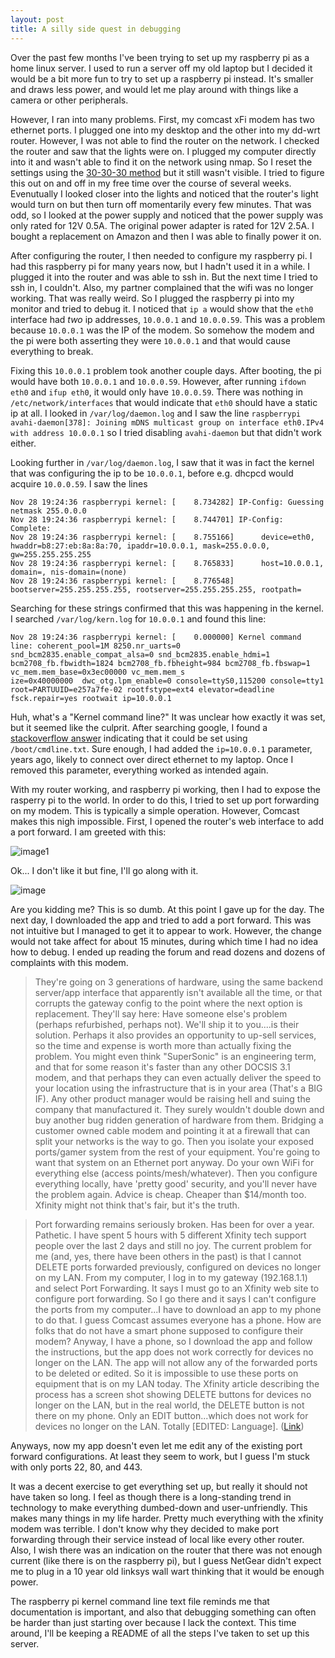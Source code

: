 ```yaml
---
layout: post
title: A silly side quest in debugging
---
```


Over the past few months I've been trying to set up my raspberry pi as a home linux server. I used to run a server off my old laptop but I decided it would be a bit more fun to try to set up a raspberry pi instead. It's smaller and draws less power, and would let me play around with things like a camera or other peripherals.

However, I ran into many problems. First, my comcast xFi modem has two ethernet ports. I plugged one into my desktop and the other into my dd-wrt router. However, I was not able to find the router on the network. I checked the router and saw that the lights were on. I plugged my computer directly into it and wasn't able to find it on the network using nmap. So I reset the settings using the [30-30-30 method](https://wiki.dd-wrt.com/wiki/index.php/Hard_reset_or_30/30/30) but it still wasn't visible. I tried to figure this out on and off in my free time over the course of several weeks. Evenutually I looked closer into the lights and noticed that the router's light would turn on but then turn off momentarily every few minutes. That was odd, so I looked at the power supply and noticed that the power supply was only rated for 12V 0.5A. The original power adapter is rated for 12V 2.5A. I bought a replacement on Amazon and then I was able to finally power it on.

After configuring the router, I then needed to configure my raspberry pi. I had this raspberry pi for many years now, but I hadn't used it in a while. I plugged it into the router and was able to ssh in. But the next time I tried to ssh in, I couldn't. Also, my partner complained that the wifi was no longer working. That was really weird. So I plugged the raspberry pi into my monitor and tried to debug it. I noticed that `ip a` would show that the `eth0` interface had *two* ip addresses, `10.0.0.1` and `10.0.0.59`. This was a problem because `10.0.0.1` was the IP of the modem. So somehow the modem and the pi were both asserting they were `10.0.0.1` and that would cause everything to break.

Fixing this `10.0.0.1` problem took another couple days. After booting, the pi would have both `10.0.0.1` and `10.0.0.59`. However, after running `ifdown eth0` and `ifup eth0`, it would only have `10.0.0.59`. There was nothing in `/etc/network/interfaces` that would indicate that `eth0` should have a static ip at all. I looked in `/var/log/daemon.log` and I saw the line `raspberrypi avahi-daemon[378]: Joining mDNS multicast group on interface eth0.IPv4 with address 10.0.0.1` so I tried disabling `avahi-daemon` but that didn't work either.

Looking further in `/var/log/daemon.log`, I saw that it was in fact the kernel that was configuring the ip to be `10.0.0.1`, before e.g. dhcpcd would acquire `10.0.0.59`. I saw the lines

```
Nov 28 19:24:36 raspberrypi kernel: [    8.734282] IP-Config: Guessing netmask 255.0.0.0
Nov 28 19:24:36 raspberrypi kernel: [    8.744701] IP-Config: Complete:
Nov 28 19:24:36 raspberrypi kernel: [    8.755166]      device=eth0, hwaddr=b8:27:eb:8a:8a:70, ipaddr=10.0.0.1, mask=255.0.0.0, gw=255.255.255.255
Nov 28 19:24:36 raspberrypi kernel: [    8.765833]      host=10.0.0.1, domain=, nis-domain=(none)
Nov 28 19:24:36 raspberrypi kernel: [    8.776548]      bootserver=255.255.255.255, rootserver=255.255.255.255, rootpath=
```

Searching for these strings confirmed that this was happening in the kernel. I searched `/var/log/kern.log` for `10.0.0.1` and found this line:

```
Nov 28 19:24:36 raspberrypi kernel: [    0.000000] Kernel command line: coherent_pool=1M 8250.nr_uarts=0 snd_bcm2835.enable_compat_alsa=0 snd_bcm2835.enable_hdmi=1 bcm2708_fb.fbwidth=1824 bcm2708_fb.fbheight=984 bcm2708_fb.fbswap=1 vc_mem.mem_base=0x3ec00000 vc_mem.mem_s
ize=0x40000000  dwc_otg.lpm_enable=0 console=ttyS0,115200 console=tty1 root=PARTUUID=e257a7fe-02 rootfstype=ext4 elevator=deadline fsck.repair=yes rootwait ip=10.0.0.1
```

Huh, what's a "Kernel command line?" It was unclear how exactly it was set, but it seemed like the culprit. After searching google, I found a [stackoverflow answer](https://stackoverflow.com/questions/60412426/how-to-send-kernel-command-line-parameter-in-raspbian) indicating that it could be set using `/boot/cmdline.txt`. Sure enough, I had added the `ip=10.0.0.1` parameter, years ago, likely to connect over direct ethernet to my laptop. Once I removed this parameter, everything worked as intended again.

With my router working, and raspberry pi working, then I had to expose the rasperry pi to the world. In order to do this, I tried to set up port forwarding on my modem. This is typically a simple operation. However, Comcast makes this nigh impossible. First, I opened the router's web interface to add a port forward. I am greeted with this:

![image1](https://user-images.githubusercontent.com/6463052/204682828-b34ecbde-e86e-495e-a50f-6d7dbf90ece0.PNG)

Ok... I don't like it but fine, I'll go along with it.

![image](https://user-images.githubusercontent.com/6463052/204682768-6d02c369-f3e2-481c-9dea-fe2a94695a4b.png)

Are you kidding me? This is so dumb. At this point I gave up for the day. The next day, I downloaded the app and tried to add a port forward. This was not intuitive but I managed to get it to appear to work. However, the change would not take affect for about 15 minutes, during which time I had no idea how to debug. I ended up reading the forum and read dozens and dozens of complaints with this modem. 

> They're going on 3 generations of hardware, using the same backend server/app interface that apparently isn't available all the time, or that corrupts the gateway config to the point where the next option is replacement.
> They'll say here: Have someone else's problem (perhaps refurbished, perhaps not).  We'll ship it to you....is their solution. Perhaps it also provides an opportunity to up-sell services, so the time and expense is worth more than actually fixing the problem.  You might even think "SuperSonic" is an engineering term, and that for some reason it's faster than any other DOCSIS 3.1 modem, and that perhaps they can even actually deliver the speed to your location using the infrastructure that is in your area (That's a BIG IF). 
> Any other product manager would be raising hell and suing the company that manufactured it.  They surely wouldn't double down and buy another bug ridden generation of hardware from them.
> Bridging a customer owned cable modem and pointing it at a firewall that can split your networks is the way to go.  Then you isolate your exposed ports/gamer system from the rest of your equipment.  You're going to want that system on an Ethernet port anyway.  Do your own WiFi for everything else (access points/mesh/whatever).  Then you configure everything locally, have 'pretty good' security, and you'll never have the problem again.
> Advice is cheap.  Cheaper than $14/month too.
> Xfinity might not think that's fair, but it's the truth. 

> Port forwarding remains seriously broken. Has been for over a year. Pathetic.  I have spent 5 hours with 5 different Xfinity tech support people over the last 2 days and still no joy. The current problem for me (and, yes, there have been others in the past) is that I cannot DELETE ports forwarded previously, configured on devices no longer on my LAN. From my computer, I log in to my gateway (192.168.1.1) and select Port Forwarding. It says I must go to an Xfinity web site to configure port forwarding. So I go there and it says I can't configure the ports from my computer...I have to download an app to my phone to do that. I guess Comcast assumes everyone has a phone. How are folks that do not have a smart phone supposed to configure their modem? Anyway, I have a phone, so I download the app and follow the instructions, but the app does not work correctly for devices no longer on the LAN. The app will not allow any of the forwarded ports to be deleted or edited. So it is impossible to use these ports on equipment that is on my LAN today. The Xfinity article describing the process has a screen shot showing DELETE buttons for devices no longer on the LAN, but in the real world, the DELETE button is not there on my phone. Only an EDIT button...which does not work for devices no longer on the LAN. Totally [EDITED: Language]. ([Link](https://forums.xfinity.com/conversations/your-home-network/port-forwarding-not-working-still/62e98dc72777cb750463f8cb?commentId=63471d572ff2c6658900bf9c))

Anyways, now my app doesn't even let me edit any of the existing port forward configurations. At least they seem to work, but I guess I'm stuck with only ports 22, 80, and 443.

It was a decent exercise to get everything set up, but really it should not have taken so long. I feel as though there is a long-standing trend in technology to make everything dumbed-down and user-unfriendly. This makes many things in my life harder. Pretty much everything with the xfinity modem was terrible. I don't know why they decided to make port forwarding through their service instead of local like every other router. Also, I wish there was an indication on the router that there was not enough current (like there is on the raspberry pi), but I guess NetGear didn't expect me to plug in a 10 year old linksys wall wart thinking that it would be enough power.

The raspberry pi kernel command line text file reminds me that documentation is important, and also that debugging something can often be harder than just starting over because I lack the context. This time around, I'll be keeping a README of all the steps I've taken to set up this server.

